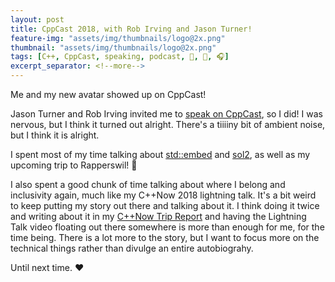 ```yaml
---
layout: post
title: CppCast 2018, with Rob Irving and Jason Turner!
feature-img: "assets/img/thumbnails/logo@2x.png"
thumbnail: "assets/img/thumbnails/logo@2x.png"
tags: [C++, CppCast, speaking, podcast, 🤝, 📣, 🎧]
excerpt_separator: <!--more-->
---
```


Me and my new avatar showed up on CppCast!

<!--more-->

Jason Turner and Rob Irving invited me to [speak on CppCast](http://cppcast.com/2018/05/jeanheyd-meneide/), so I did! I was nervous, but I think it turned out alright. There's a tiiiiny bit of ambient noise, but I think it is alright.

I spent most of my time talking about [std::embed](https://rawgit.com/ThePhD/embed/master/papers/P1040%20-%20embed.html) and [sol2](/portfolio/sol), as well as my upcoming trip to Rapperswil! 🎉

I also spent a good chunk of time talking about where I belong and inclusivity again, much like my C++Now 2018 lightning talk. It's a bit weird to keep putting my story out there and talking about it. I think doing it twice and writing about it in my [C++Now Trip Report](/2018/05/15/C++Now-Trip-Report.html) and having the Lightning Talk video floating out there somewhere is more than enough for me, for the time being. There is a lot more to the story, but I want to focus more on the technical things rather than divulge an entire autobiograhy.

Until next time. ♥

